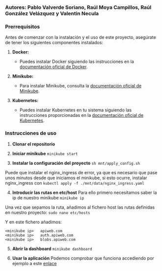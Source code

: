 ### Autores: Pablo Valverde Soriano, Raúl Moya Campillos, Raúl González Velázquez y Valentin Necula 

### Prerrequisitos
Antes de comenzar con la instalación y el uso de este proyecto, asegúrate de tener los siguientes componentes instalados:

1. **Docker:**
   -  Puedes instalar Docker siguiendo las instrucciones en la [documentación oficial de Docker](https://docs.docker.com/get-docker/).

2. **Minikube:**
   -  Para instalar Minikube, consulta la [documentación oficial de Minikube](https://minikube.sigs.k8s.io/docs/start/).

3. **Kubernetes:**
   -  Puedes instalar Kubernetes en tu sistema siguiendo las instrucciones proporcionadas en la [documentación oficial de Kubernetes](https://kubernetes.io/docs/setup/).



### Instrucciones de uso


1. **Clonar el repositorio**

2. **Iniciar minikube** 
```minikube start```

3. **Instalar la configuración del proyecto** 
```sh mnt/apply_config.sh```

Puede que instalar el nginx_ingress de error, ya que es necesario que pase unos minutos desde que iniciamos el minikube, si esto ocurre, instalar nginx_ingress con ```kubectl apply -f ./mnt/data/nginx_ingress.yaml```

4. **Introducir las rutas en etc/host** 
Para ello primero necesitamos saber la ip de nuestro minikube
```minikube ip```

Una vez que sepamos la ruta, añadimos al fichero host las rutas definidas en nuestro proyecto: 
```sudo nano etc/hosts```

Y en este fichero añadimos: 

    <minikube ip>   apiweb.com
    <minikube ip>   auth.apiweb.com
    <minikube ip>   blobs.apiweb.com

5. **Abrir la dashboard** 
```minikube dashboard```

6. **Usar la aplicación** 
Podemos comprobar que funciona accediendo por ejemplo a este [enlace](https://blobs.apiweb.com/api/v1/status)

